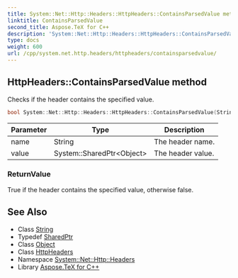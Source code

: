 ```yaml
---
title: System::Net::Http::Headers::HttpHeaders::ContainsParsedValue method
linktitle: ContainsParsedValue
second_title: Aspose.TeX for C++
description: 'System::Net::Http::Headers::HttpHeaders::ContainsParsedValue method. Checks if the header contains the specified value in C++.'
type: docs
weight: 600
url: /cpp/system.net.http.headers/httpheaders/containsparsedvalue/
---
```

## HttpHeaders::ContainsParsedValue method


Checks if the header contains the specified value.

```cpp
bool System::Net::Http::Headers::HttpHeaders::ContainsParsedValue(String name, System::SharedPtr<Object> value)
```


| Parameter | Type | Description |
| --- | --- | --- |
| name | String | The header name. |
| value | System::SharedPtr\<Object\> | The header value. |

### ReturnValue

True if the header contains the specified value, otherwise false.

## See Also

* Class [String](../../../system/string/)
* Typedef [SharedPtr](../../../system/sharedptr/)
* Class [Object](../../../system/object/)
* Class [HttpHeaders](../)
* Namespace [System::Net::Http::Headers](../../)
* Library [Aspose.TeX for C++](../../../)
